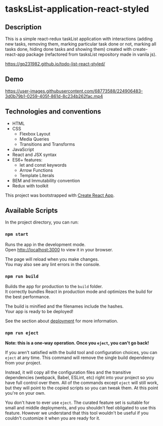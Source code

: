 # tasksList-application-react-styled

## Description

This is a simple react-redux taskList application with interactions (adding new tasks, removing them, marking particular task done or not, marking all tasks done, hiding done tasks and showing them) created with create-react-app package (refactored from tasksList repository made in vanila js).

https://gp231982.github.io/todo-list-react-styled/

## Demo

https://user-images.githubusercontent.com/68773588/224906483-3d0b79b1-0259-405f-861d-8c234b262fac.mp4

## Technologies and conventions

- HTML
- CSS
  - Flexbox Layout
  - Media Queries
  - Transitions and Transforms
- JavaScript
- React and JSX syntax
- ES6+ features:
  - let and const keywords
  - Arrow Functions
  - Template Literals
- BEM and Immutability convention
- Redux with toolkit

This project was bootstrapped with [Create React App](https://github.com/facebook/create-react-app).

## Available Scripts

In the project directory, you can run:

### `npm start`

Runs the app in the development mode.\
Open [http://localhost:3000](http://localhost:3000) to view it in your browser.

The page will reload when you make changes.\
You may also see any lint errors in the console.

### `npm run build`

Builds the app for production to the `build` folder.\
It correctly bundles React in production mode and optimizes the build for the best performance.

The build is minified and the filenames include the hashes.\
Your app is ready to be deployed!

See the section about [deployment](https://facebook.github.io/create-react-app/docs/deployment) for more information.

### `npm run eject`

**Note: this is a one-way operation. Once you `eject`, you can't go back!**

If you aren't satisfied with the build tool and configuration choices, you can `eject` at any time. This command will remove the single build dependency from your project.

Instead, it will copy all the configuration files and the transitive dependencies (webpack, Babel, ESLint, etc) right into your project so you have full control over them. All of the commands except `eject` will still work, but they will point to the copied scripts so you can tweak them. At this point you're on your own.

You don't have to ever use `eject`. The curated feature set is suitable for small and middle deployments, and you shouldn't feel obligated to use this feature. However we understand that this tool wouldn't be useful if you couldn't customize it when you are ready for it.
